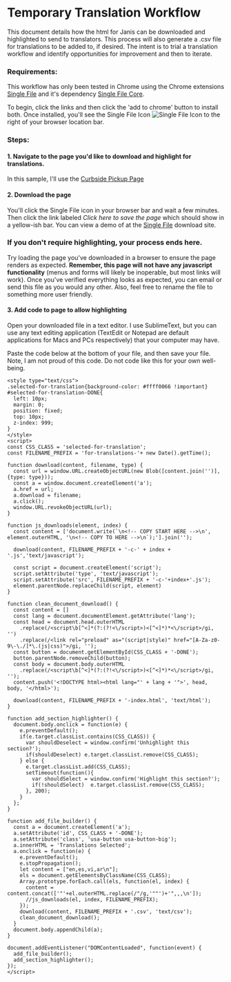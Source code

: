# Temporary Translation Workflow

This document details how the html for Janis can be downloaded and highlighted to send to translators. This process will also generate a .csv file for translations to be added to, if desired. The intent is to trial a translation workflow and identify opportunities for improvement and then to iterate. 

### Requirements: 

This workflow has only been tested in Chrome using the Chrome extensions 
[Single File](https://chrome.google.com/webstore/detail/singlefile/mpiodijhokgodhhofbcjdecpffjipkle?hl=en)
and it's dependency [Single File Core](https://chrome.google.com/webstore/detail/singlefile-core/jemlklgaibiijojffihnhieihhagocma?hl=en). 

To begin, click the links and then click the 'add to chrome' button to install both. 
Once installed, you'll see the Single File Icon ![Single File Icon](https://raw.githubusercontent.com/gildas-lormeau/SingleFile/master/WebContent/ui/resources/icon_19.png) to the right of your browser location bar.

### Steps:

#### 1. Navigate to the page you'd like to download and highlight for translations.
In this sample, I'll use the [Curbside Pickup Page](http://alpha.austin.gov/services/compost-pickup)

#### 2. Download the page 
You'll click the Single File icon in your browser bar and wait a few minutes. 
Then click the link labeled *Click here to save the page* which should show in a yellow-ish bar. 
You can view a demo of at the [Single File](https://chrome.google.com/webstore/detail/singlefile/mpiodijhokgodhhofbcjdecpffjipkle?hl=en) download site.

### If you don't require highlighting, your process ends here. 
Try loading the page you've downloaded in a browser to ensure the page renders as expected.
**Remember, this page will not have any javascript functionality** (menus and forms will likely be inoperable, but most links will work).
Once you've verified everything looks as expected, you can email or send this file as you would any other. Also, feel free to rename the file to something more user friendly.

#### 3. Add code to page to allow highlighting
Open your downloaded file in a text editor. I use SublimeText, but you can use any text editing application (TextEdit or Notepad are default applications for Macs and PCs respectively) that your computer may have.

Paste the code below at the bottom of your file, and then save your file. 
Note, I am not proud of this code. Do not code like this for your own well-being.

```
<style type="text/css">
.selected-for-translation{background-color: #ffff0066 !important}
#selected-for-translation-DONE{
  left: 10px;
  margin: 0;
  position: fixed;
  top: 10px;
  z-index: 999;
}
</style>
<script>
const CSS_CLASS = 'selected-for-translation';
const FILENAME_PREFIX = 'for-translations-'+ new Date().getTime();

function download(content, filename, type) {
  const url = window.URL.createObjectURL(new Blob([content.join('')], {type: type}));
  const a = window.document.createElement('a');
  a.href = url;
  a.download = filename;
  a.click();
  window.URL.revokeObjectURL(url);
}

function js_downloads(element, index) {
  const content = ['document.write(`\n<!-- COPY START HERE -->\n', element.outerHTML, '\n<!-- COPY TO HERE -->\n`);'].join('');

  download(content, FILENAME_PREFIX + '-c-' + index + '.js','text/javascript');
  
  const script = document.createElement('script');
  script.setAttribute('type', 'text/javascript');
  script.setAttribute('src', FILENAME_PREFIX + '-c-'+index+'.js');
  element.parentNode.replaceChild(script, element)
}

function clean_document_download() {
  const content = []
  const lang = document.documentElement.getAttribute('lang');
  const head = document.head.outerHTML
    .replace(/<script\b[^<]*(?:(?!<\/script>)<[^<]*)*<\/script>/gi, '')
    .replace(/<link rel="preload" as="(script|style)" href="[A-Za-z0-9\-\./]*\.(js|css)">/gi, '');
  const button = document.getElementById(CSS_CLASS + '-DONE');
  button.parentNode.removeChild(button);
  const body = document.body.outerHTML
    .replace(/<script\b[^<]*(?:(?!<\/script>)<[^<]*)*<\/script>/gi, '');
  content.push('<!DOCTYPE html><html lang="' + lang + '">', head, body, '</html>');

  download(content, FILENAME_PREFIX + '-index.html', 'text/html');
}

function add_section_highlighter() {
  document.body.onclick = function(e) {
    e.preventDefault();
    if(e.target.classList.contains(CSS_CLASS)) {
      var shouldDeselect = window.confirm('Unhighlight this section?');
      if(shouldDeselect) e.target.classList.remove(CSS_CLASS);
    } else {
      e.target.classList.add(CSS_CLASS);
      setTimeout(function(){
        var shouldSelect = window.confirm('Highlight this section?');
        if(!shouldSelect)  e.target.classList.remove(CSS_CLASS);
      }, 200);
    }
  };
}

function add_file_builder() {
  const a = document.createElement('a');
  a.setAttribute('id', CSS_CLASS + '-DONE');
  a.setAttribute('class', 'usa-button usa-button-big');
  a.innerHTML = 'Translations Selected';
  a.onclick = function(e) {
    e.preventDefault();
    e.stopPropagation();
    let content = ["en,es,vi,ar\n"];
    els = document.getElementsByClassName(CSS_CLASS);
    Array.prototype.forEach.call(els, function(el, index) {
      content = content.concat(['"'+el.outerHTML.replace(/"/g,'""')+'",,,\n']);
      //js_downloads(el, index, FILENAME_PREFIX);
    });
    download(content, FILENAME_PREFIX + '.csv', 'text/csv');
    clean_document_download();
  }
  document.body.appendChild(a);
}

document.addEventListener("DOMContentLoaded", function(event) { 
  add_file_builder();
  add_section_highlighter();
});
</script>
```
